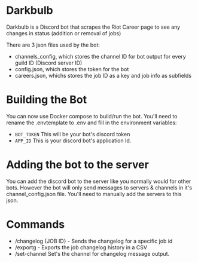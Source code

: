 # Darkbulb
Darkbulb is a Discord bot that scrapes the Riot Career page to see any changes in status (addition or removal of jobs)

There are 3 json files used by the bot: 
- channels_config, which stores the channel ID for bot output for every guild ID (Discord server ID)
- config.json, which stores the token for the bot
- careers.json, whichs stores the job ID as a key and job info as subfields


# Building the Bot
You can now use Docker compose to build/run the bot. You'll need to rename the .envtemplate to .env and fill in the environment variables:
- `BOT_TOKEN` This will be your bot's discord token
- `APP_ID` This is your discord bot's application Id.

# Adding the bot to the server
You can add the discord bot to the server like you normally would for other bots.
However the bot will only send messages to servers & channels in it's channel_config.json file. You'll need to manually add the servers to this json.

# Commands
- /changelog {JOB ID} - Sends the changelog for a specific job id
- /exportg - Exports the job changelog history in a CSV
- /set-channel Set's the channel for changelog message output.
